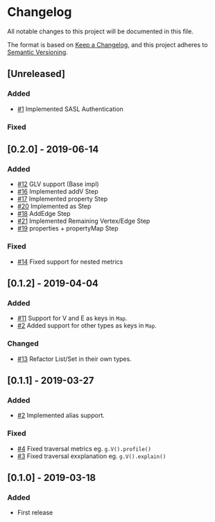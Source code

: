 # Changelog
All notable changes to this project will be documented in this file.

The format is based on [Keep a Changelog](https://keepachangelog.com/en/1.0.0/),
and this project adheres to [Semantic Versioning](https://semver.org/spec/v2.0.0.html).


## [Unreleased]

### Added

- [#1](https://github.com/wolf4ood/gremlin-rs/issues/1) Implemented SASL Authentication

### Fixed


## [0.2.0] - 2019-06-14

### Added
- [#12](https://github.com/wolf4ood/gremlin-rs/issues/12) GLV support (Base impl)
- [#16](https://github.com/wolf4ood/gremlin-rs/issues/16) Implemented addV Step
- [#17](https://github.com/wolf4ood/gremlin-rs/issues/17) Implemented property Step
- [#20](https://github.com/wolf4ood/gremlin-rs/issues/20) Implemented as Step
- [#18](https://github.com/wolf4ood/gremlin-rs/issues/18) AddEdge Step
- [#21](https://github.com/wolf4ood/gremlin-rs/issues/21) Implemented Remaining Vertex/Edge Step
- [#19](https://github.com/wolf4ood/gremlin-rs/issues/19) properties + propertyMap Step

### Fixed

- [#14](https://github.com/wolf4ood/gremlin-rs/issues/14) Fixed support for nested metrics

## [0.1.2] - 2019-04-04

### Added

- [#11](https://github.com/wolf4ood/gremlin-rs/issues/11) Support for V and E as keys in `Map`.
- [#2](https://github.com/wolf4ood/gremlin-rs/issues/10) Added support for other types as keys in `Map`.

### Changed

- [#13](https://github.com/wolf4ood/gremlin-rs/issues/13) Refactor List/Set in their own types.

## [0.1.1] - 2019-03-27

### Added

- [#2](https://github.com/wolf4ood/gremlin-rs/issues/2) Implemented alias support.

### Fixed

- [#4](https://github.com/wolf4ood/gremlin-rs/issues/4) Fixed traversal metrics eg. `g.V().profile()`
- [#3](https://github.com/wolf4ood/gremlin-rs/issues/3) Fixed traversal exxplanation eg. `g.V().explain()`

## [0.1.0] - 2019-03-18

### Added
- First release

